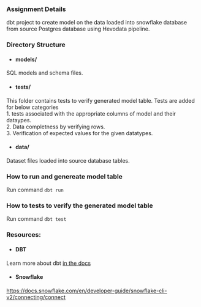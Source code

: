 ### Assignment Details
dbt project to create model on the data loaded into snowflake database from source Postgres database using Hevodata pipeline.

### Directory Structure

- #### models/
SQL models and schema files.

- #### tests/
This folder contains tests to verify generated model table.
Tests are added for below categories <br>
    1. tests associated with the appropriate columns of model and their dataypes.  <br>
    2. Data completness by verifying rows. <br>
    3. Verification of expected values for the given datatypes. <br>

- #### data/
Dataset files loaded into source database tables.

### How to run and genereate model table
Run command `dbt run`

### How to tests to verify the generated model table
Run command `dbt test`

### Resources:
- #### DBT
Learn more about dbt [in the docs](https://docs.getdbt.com/docs/introduction)
- #### Snowflake
https://docs.snowflake.com/en/developer-guide/snowflake-cli-v2/connecting/connect

